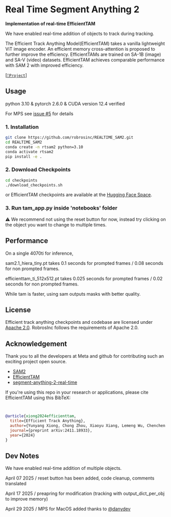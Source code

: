 # Real Time Segment Anything 2
**Implementation of real-time EfficientTAM**

We have enabled real-time addition of objects to track during tracking. 

The Efficient Track Anything Model(EfficientTAM) takes a vanilla lightweight ViT image encoder. An efficient memory cross-attention is proposed to further improve the efficiency. EfficientTAMs are trained on SA-1B (image) and SA-V (video) datasets. EfficientTAM achieves comparable performance with SAM 2 with improved efficiency.

[[`📕Project`](https://yformer.github.io/efficient-track-anything/)]

## Usage
python 3.10 & pytorch 2.6.0 & CUDA version 12.4 verified

For MPS see [issue #5](https://github.com/robrosinc/REALTIME_SAM2/issues/5) for details

### 1. Installation

```bash
git clone https://github.com/robrosinc/REALTIME_SAM2.git
cd REALTIME_SAM2
conda create -n rtsam2 python=3.10
conda activate rtsam2
pip install -e .
```
### 2. Download Checkpoints

```bash
cd checkpoints
./download_checkpoints.sh
```

or EfficientTAM checkpoints are available at the [Hugging Face Space](https://huggingface.co/yunyangx/efficient-track-anything/tree/main).

### 3. Run tam_app.py inside 'notebooks' folder

⚠️ We recommend not using the reset button for now, instead try clicking on the object you want to change to multiple times.

## Performance
On a single 4070ti for inference,

sam2.1_hiera_tiny.pt takes 0.1 seconds for prompted frames / 0.08 seconds for non prompted frames.

efficienttam_ti_512x512.pt takes 0.025 seconds for prompted frames / 0.02 seconds for non prompted frames.

While tam is faster, using sam outputs masks with better quality.


## License
Efficient track anything checkpoints and codebase are licensed under [Apache 2.0](./LICENSE).
RobrosInc follows the requirements of Apache 2.0.

## Acknowledgement
Thank you to all the developers at Meta and github for contributing such an exciting project open source. 

+ [SAM2](https://github.com/facebookresearch/sam2)
+ [EfficientTAM](https://github.com/yformer/EfficientTAM)
+ [segment-anything-2-real-time](https://github.com/Gy920/segment-anything-2-real-time)

If you're using this repo in your research or applications, please cite EfficientTAM using this BibTeX:
```bibtex


@article{xiong2024efficienttam,
  title={Efficient Track Anything},
  author={Yunyang Xiong, Chong Zhou, Xiaoyu Xiang, Lemeng Wu, Chenchen Zhu, Zechun Liu, Saksham Suri, Balakrishnan Varadarajan, Ramya Akula, Forrest Iandola, Raghuraman Krishnamoorthi, Bilge Soran, Vikas Chandra},
  journal={preprint arXiv:2411.18933},
  year={2024}
}
```

## Dev Notes
We have enabled real-time addition of multiple objects.

April 07 2025 / reset button has been added, code cleanup, comments translated

April 17 2025 / preapring for modification (tracking with output_dict_per_obj to improve memory)

April 29 2025 / MPS for MacOS added thanks to [@danydev](https://github.com/danydev)
